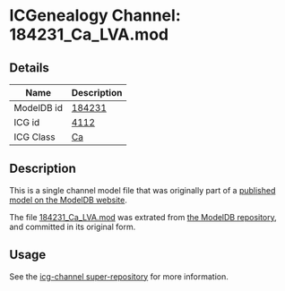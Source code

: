 # ICGenealogy Channel: 184231\_Ca\_LVA.mod

## Details

Name | Description
---- | -----------
ModelDB id | [184231](http://senselab.med.yale.edu/ModelDB/ShowModel.cshtml?model=184231)
ICG id | [4112](http://icg.neurotheory.ox.ac.uk/channels/3/4112)
ICG Class | [Ca](http://icg.neurotheory.ox.ac.uk/channels/3)

## Description

This is a single channel model file that was originally part of a [published model on the ModelDB website](http://senselab.med.yale.edu/mModelDB/ShowModel.cshtml?model=184231).

The file [184231\_Ca\_LVA.mod](184231_Ca_LVA.mod) was extrated from [the ModelDB repository](http://senselab.med.yale.edu/ModelDB/ShowModel.cshtml?model=184231), and committed in its original form.

## Usage

See the [icg-channel super-repository](https://github.com/icgenealogy/icg-channels) for more information.